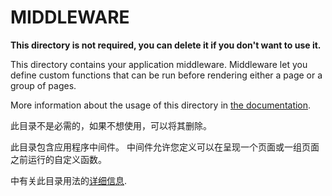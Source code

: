 # MIDDLEWARE

**This directory is not required, you can delete it if you don't want to use it.**

This directory contains your application middleware.
Middleware let you define custom functions that can be run before rendering either a page or a group of pages.

More information about the usage of this directory in [the documentation](https://nuxtjs.org/guide/routing#middleware).

此目录不是必需的，如果不想使用，可以将其删除。

此目录包含应用程序中间件。
中间件允许您定义可以在呈现一个页面或一组页面之前运行的自定义函数。

中有关此目录用法的[详细信息](https://nuxtjs.org/guide/routing#middleware).
